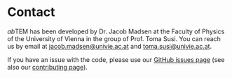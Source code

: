 # Contact

*ab*TEM has been developed by Dr. Jacob Madsen at the Faculty of Physics of the University of Vienna in the group of 
Prof. Toma Susi. You can reach us by email at [jacob.madsen@univie.ac.at](mailto:jacob.madsen@univie.ac.at) and 
[toma.susi@univie.ac.at](mailto:toma.susi@univie.ac.at).

If you have an issue with the code, please use our [GitHub issues page](https://github.com/abTEM/abTEM/issues) (see also
our [contributing page](contributing.md)).